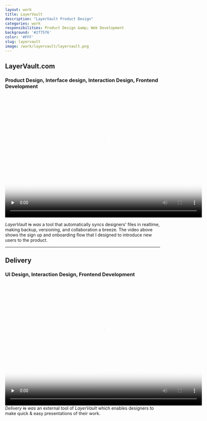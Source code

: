 ```yaml
---
layout: work
title: LayerVault
description: "LayerVault Product Design"
categories: work
responsibilities: Product Design &amp; Web Development
background: '#2f75f6'
color: '#FFF'
slug: layervault
image: /work/layervault/layervault.png
---
```


<h2>LayerVault.com</h2>
<h3>Product Design, Interface design, Interaction Design, Frontend Development</h3>

<div>
  <video id="layervault" class="browser_img" title="LayerVault.com"
    preload="none" width="640" height="400" poster="{{ site.root }}{{ page.image }}" data-setup="{}">
    <source src="{{ site.root }}/work/layervault/layervault.mp4" type='video/mp4'>
    <source src="{{ site.root }}/work/layervault/layervault.webm" type='video/webm'>
  </video>
</div>

<em>LayerVault</em> <strike>is</strike> <em>was</em> a tool that automatically syncs designers' files in realtime, making backup, versioning, and collaboration a breeze. The video above shows the sign up and onboarding flow that I designed to introduce new users to the product.

<hr/>

<h2>Delivery</h2>
<h3>UI Design, Interaction Design, Frontend Development</h3>

<div>
  <video id="delivery" class="browser_img" title="Delivery - LayerVault.com"
    preload="none" width="640" height="400" poster="{{ site.root }}/work/layervault/delivery.png" data-setup="{}">
    <source src="{{ site.root }}/work/layervault/delivery.mp4" type='video/mp4'>
    <source src="{{ site.root }}/work/layervault/delivery.webm" type='video/webm'>
  </video>
</div>
<em>Delivery</em> <strike>is</strike> <em>was</em> an external tool of <em>LayerVault</em> which enables designers to make quick &amp; easy presentations of their work.